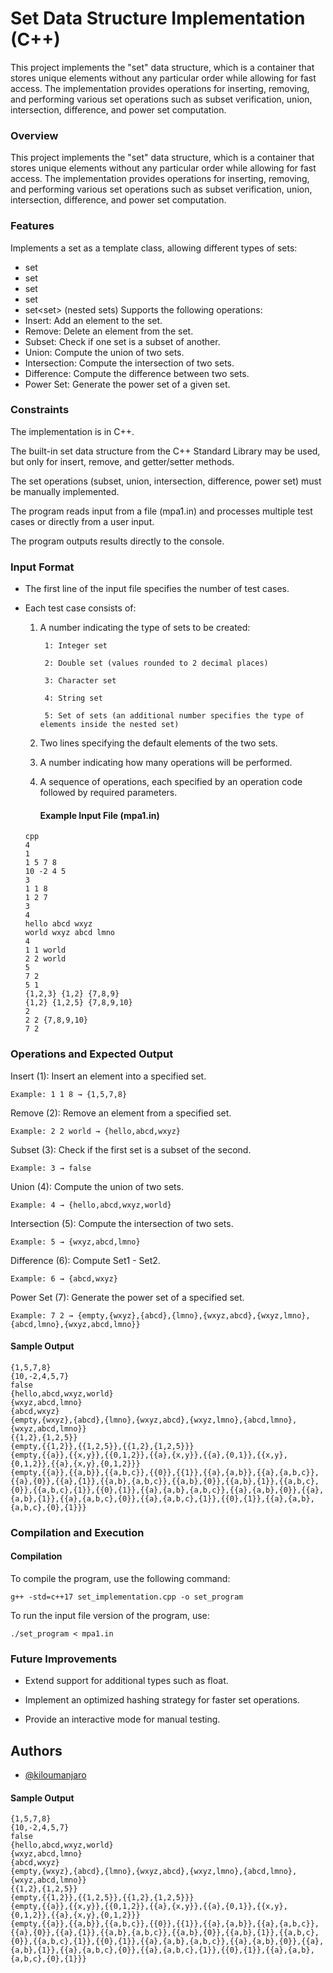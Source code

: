 
# Set Data Structure Implementation (C++)

This project implements the "set" data structure, which is a container that stores unique elements without any particular order while allowing for fast access. The implementation provides operations for inserting, removing, and performing various set operations such as subset verification, union, intersection, difference, and power set computation.

### Overview
This project implements the "set" data structure, which is a container that stores unique elements without any particular order while allowing for fast access. The implementation provides operations for inserting, removing, and performing various set operations such as subset verification, union, intersection, difference, and power set computation.
### Features

Implements a set as a template class, allowing different types of sets:
- set<int>
- set<double>
- set<char>
- set<string>
- set<set<int>> (nested sets)
Supports the following operations:
- Insert: Add an element to the set.
- Remove: Delete an element from the set.
- Subset: Check if one set is a subset of another.
- Union: Compute the union of two sets.
- Intersection: Compute the intersection of two sets.
- Difference: Compute the difference between two sets.
- Power Set: Generate the power set of a given set.



### Constraints
The implementation is in C++.

The built-in set data structure from the C++ Standard Library may be used, but only for insert, remove, and getter/setter methods.

The set operations (subset, union, intersection, difference, power set) must be manually implemented.

The program reads input from a file (mpa1.in) and processes multiple test cases or directly from a user input.

The program outputs results directly to the console.
### Input Format
- The first line of the input file specifies the number of test cases.
- Each test case consists of:

    1. A number indicating the type of sets to be created:

            1: Integer set

            2: Double set (values rounded to 2 decimal places)

            3: Character set

            4: String set

            5: Set of sets (an additional number specifies the type of elements inside the nested set)

    2. Two lines specifying the default elements of the two sets.

    3. A number indicating how many operations will be performed.

    4. A sequence of operations, each specified by an operation code followed by required parameters.

        #### Example Input File (mpa1.in)
    ```
    cpp
    4
    1
    1 5 7 8
    10 -2 4 5
    3
    1 1 8
    1 2 7
    3
    4
    hello abcd wxyz
    world wxyz abcd lmno
    4
    1 1 world
    2 2 world
    5
    7 2
    5 1
    {1,2,3} {1,2} {7,8,9}
    {1,2} {1,2,5} {7,8,9,10}
    2
    2 2 {7,8,9,10}
    7 2
    ```
### Operations and Expected Output

Insert (1): Insert an element into a specified set.
```
Example: 1 1 8 → {1,5,7,8}
```

Remove (2): Remove an element from a specified set.
```
Example: 2 2 world → {hello,abcd,wxyz}
```

Subset (3): Check if the first set is a subset of the second.
```
Example: 3 → false

```

Union (4): Compute the union of two sets.
```
Example: 4 → {hello,abcd,wxyz,world}
```

Intersection (5): Compute the intersection of two sets.
```
Example: 5 → {wxyz,abcd,lmno}
```

Difference (6): Compute Set1 - Set2.
```
Example: 6 → {abcd,wxyz}
```

Power Set (7): Generate the power set of a specified set.
```
Example: 7 2 → {empty,{wxyz},{abcd},{lmno},{wxyz,abcd},{wxyz,lmno},{abcd,lmno},{wxyz,abcd,lmno}}
```



#### Sample Output
```
{1,5,7,8}
{10,-2,4,5,7}
false
{hello,abcd,wxyz,world}
{wxyz,abcd,lmno}
{abcd,wxyz}
{empty,{wxyz},{abcd},{lmno},{wxyz,abcd},{wxyz,lmno},{abcd,lmno},{wxyz,abcd,lmno}}
{{1,2},{1,2,5}}
{empty,{{1,2}},{{1,2,5}},{{1,2},{1,2,5}}}
{empty,{{a}},{{x,y}},{{0,1,2}},{{a},{x,y}},{{a},{0,1}},{{x,y},{0,1,2}},{{a},{x,y},{0,1,2}}}
{empty,{{a}},{{a,b}},{{a,b,c}},{{0}},{{1}},{{a},{a,b}},{{a},{a,b,c}},{{a},{0}},{{a},{1}},{{a,b},{a,b,c}},{{a,b},{0}},{{a,b},{1}},{{a,b,c},{0}},{{a,b,c},{1}},{{0},{1}},{{a},{a,b},{a,b,c}},{{a},{a,b},{0}},{{a},{a,b},{1}},{{a},{a,b,c},{0}},{{a},{a,b,c},{1}},{{0},{1}},{{a},{a,b},{a,b,c},{0},{1}}}
```
### Compilation and Execution
#### Compilation
To compile the program, use the following command:
```
g++ -std=c++17 set_implementation.cpp -o set_program
```

To run the input file version of the program, use:
```
./set_program < mpa1.in
```

### Future Improvements
- Extend support for additional types such as float.

- Implement an optimized hashing strategy for faster set operations.

- Provide an interactive mode for manual testing.
## Authors

- [@kiloumanjaro](https://github.com/kiloumanjaro)


#### Sample Output
```
{1,5,7,8}
{10,-2,4,5,7}
false
{hello,abcd,wxyz,world}
{wxyz,abcd,lmno}
{abcd,wxyz}
{empty,{wxyz},{abcd},{lmno},{wxyz,abcd},{wxyz,lmno},{abcd,lmno},{wxyz,abcd,lmno}}
{{1,2},{1,2,5}}
{empty,{{1,2}},{{1,2,5}},{{1,2},{1,2,5}}}
{empty,{{a}},{{x,y}},{{0,1,2}},{{a},{x,y}},{{a},{0,1}},{{x,y},{0,1,2}},{{a},{x,y},{0,1,2}}}
{empty,{{a}},{{a,b}},{{a,b,c}},{{0}},{{1}},{{a},{a,b}},{{a},{a,b,c}},{{a},{0}},{{a},{1}},{{a,b},{a,b,c}},{{a,b},{0}},{{a,b},{1}},{{a,b,c},{0}},{{a,b,c},{1}},{{0},{1}},{{a},{a,b},{a,b,c}},{{a},{a,b},{0}},{{a},{a,b},{1}},{{a},{a,b,c},{0}},{{a},{a,b,c},{1}},{{0},{1}},{{a},{a,b},{a,b,c},{0},{1}}}
```